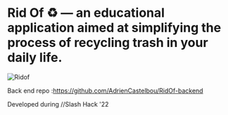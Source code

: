 # Rid Of ♻️ — an educational application aimed at simplifying the process of recycling trash in your daily life.
![Ridof](https://user-images.githubusercontent.com/82381064/196821893-8c0e6341-5a60-41f5-a4d4-3a530ec55570.png)


Back end repo :https://github.com/AdrienCastelbou/RidOf-backend

Developed during //Slash Hack '22

